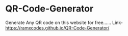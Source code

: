 # QR-Code-Generator
Generate Any QR code on this website for free......
Link- https://ramxcodes.github.io/QR-Code-Generator/
